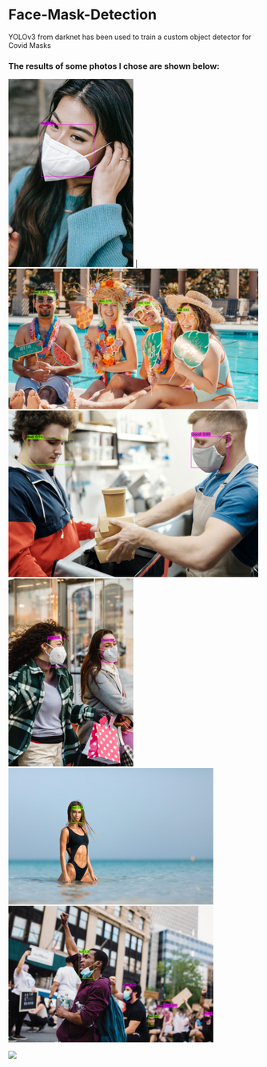 # Face-Mask-Detection
YOLOv3 from darknet has been used to train a custom object detector for Covid Masks

### The results of some photos I chose are shown below:

<img src="https://github.com/skanelo/Face-Mask-Detection/blob/main/published_results/predictions%20(1).jpg" width="250"> |
<img src="https://github.com/skanelo/Face-Mask-Detection/blob/main/published_results/predictions%20(4).jpg" width="500"> 
<img src="https://github.com/skanelo/Face-Mask-Detection/blob/main/published_results/predictions%20(6).jpg" width="500"> 
<img src="https://github.com/skanelo/Face-Mask-Detection/blob/main/published_results/predictions%20(7).jpg" width="250"> 
<img src="https://github.com/skanelo/Face-Mask-Detection/blob/main/published_results/predictions%20(8).jpg" width="410">
<img src="https://github.com/skanelo/Face-Mask-Detection/blob/main/published_results/predictions%20(9).jpg" width="410">

<img src="https://github.com/skanelo/Face-Mask-Detection/blob/main/published_results/res1.gif" width="500">
